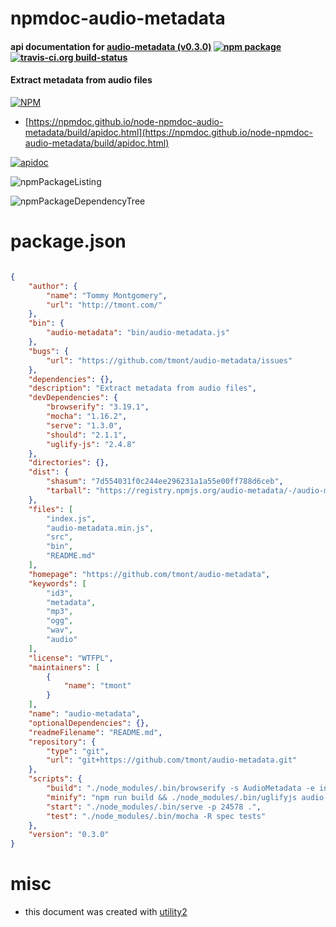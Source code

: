# npmdoc-audio-metadata

#### api documentation for  [audio-metadata (v0.3.0)](https://github.com/tmont/audio-metadata)  [![npm package](https://img.shields.io/npm/v/npmdoc-audio-metadata.svg?style=flat-square)](https://www.npmjs.org/package/npmdoc-audio-metadata) [![travis-ci.org build-status](https://api.travis-ci.org/npmdoc/node-npmdoc-audio-metadata.svg)](https://travis-ci.org/npmdoc/node-npmdoc-audio-metadata)

#### Extract metadata from audio files

[![NPM](https://nodei.co/npm/audio-metadata.png?downloads=true&downloadRank=true&stars=true)](https://www.npmjs.com/package/audio-metadata)

- [https://npmdoc.github.io/node-npmdoc-audio-metadata/build/apidoc.html](https://npmdoc.github.io/node-npmdoc-audio-metadata/build/apidoc.html)

[![apidoc](https://npmdoc.github.io/node-npmdoc-audio-metadata/build/screenCapture.buildCi.browser.%252Ftmp%252Fbuild%252Fapidoc.html.png)](https://npmdoc.github.io/node-npmdoc-audio-metadata/build/apidoc.html)

![npmPackageListing](https://npmdoc.github.io/node-npmdoc-audio-metadata/build/screenCapture.npmPackageListing.svg)

![npmPackageDependencyTree](https://npmdoc.github.io/node-npmdoc-audio-metadata/build/screenCapture.npmPackageDependencyTree.svg)



# package.json

```json

{
    "author": {
        "name": "Tommy Montgomery",
        "url": "http://tmont.com/"
    },
    "bin": {
        "audio-metadata": "bin/audio-metadata.js"
    },
    "bugs": {
        "url": "https://github.com/tmont/audio-metadata/issues"
    },
    "dependencies": {},
    "description": "Extract metadata from audio files",
    "devDependencies": {
        "browserify": "3.19.1",
        "mocha": "1.16.2",
        "serve": "1.3.0",
        "should": "2.1.1",
        "uglify-js": "2.4.8"
    },
    "directories": {},
    "dist": {
        "shasum": "7d554031f0c244ee296231a1a55e00ff788d6ceb",
        "tarball": "https://registry.npmjs.org/audio-metadata/-/audio-metadata-0.3.0.tgz"
    },
    "files": [
        "index.js",
        "audio-metadata.min.js",
        "src",
        "bin",
        "README.md"
    ],
    "homepage": "https://github.com/tmont/audio-metadata",
    "keywords": [
        "id3",
        "metadata",
        "mp3",
        "ogg",
        "wav",
        "audio"
    ],
    "license": "WTFPL",
    "maintainers": [
        {
            "name": "tmont"
        }
    ],
    "name": "audio-metadata",
    "optionalDependencies": {},
    "readmeFilename": "README.md",
    "repository": {
        "type": "git",
        "url": "git+https://github.com/tmont/audio-metadata.git"
    },
    "scripts": {
        "build": "./node_modules/.bin/browserify -s AudioMetadata -e index.js --bare > audio-metadata.js",
        "minify": "npm run build && ./node_modules/.bin/uglifyjs audio-metadata.js > audio-metadata.min.js && rm audio-metadata.js",
        "start": "./node_modules/.bin/serve -p 24578 .",
        "test": "./node_modules/.bin/mocha -R spec tests"
    },
    "version": "0.3.0"
}
```



# misc
- this document was created with [utility2](https://github.com/kaizhu256/node-utility2)
